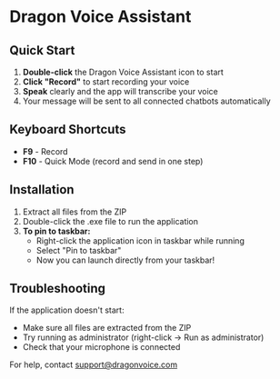 # Dragon Voice Assistant

## Quick Start

1. **Double-click** the Dragon Voice Assistant icon to start
2. **Click "Record"** to start recording your voice
3. **Speak** clearly and the app will transcribe your voice
4. Your message will be sent to all connected chatbots automatically

## Keyboard Shortcuts

- **F9** - Record
- **F10** - Quick Mode (record and send in one step)

## Installation

1. Extract all files from the ZIP
2. Double-click the .exe file to run the application
3. **To pin to taskbar:**
   - Right-click the application icon in taskbar while running
   - Select "Pin to taskbar"
   - Now you can launch directly from your taskbar!

## Troubleshooting

If the application doesn't start:
- Make sure all files are extracted from the ZIP
- Try running as administrator (right-click → Run as administrator)
- Check that your microphone is connected

For help, contact support@dragonvoice.com 